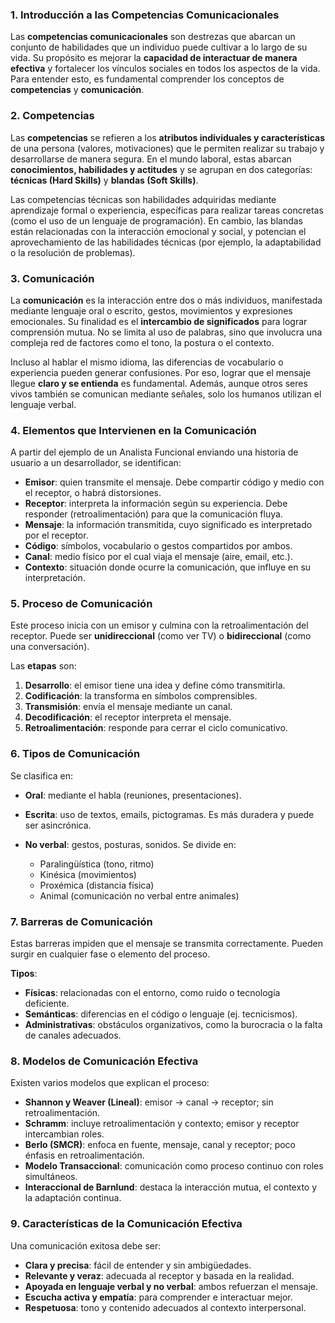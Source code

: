 
### **1. Introducción a las Competencias Comunicacionales**

Las **competencias comunicacionales** son destrezas que abarcan un conjunto de habilidades que un individuo puede cultivar a lo largo de su vida. Su propósito es mejorar la **capacidad de interactuar de manera efectiva** y fortalecer los vínculos sociales en todos los aspectos de la vida. Para entender esto, es fundamental comprender los conceptos de **competencias** y **comunicación**.

### **2. Competencias**

Las **competencias** se refieren a los **atributos individuales y características** de una persona (valores, motivaciones) que le permiten realizar su trabajo y desarrollarse de manera segura. En el mundo laboral, estas abarcan **conocimientos, habilidades y actitudes** y se agrupan en dos categorías: **técnicas (Hard Skills)** y **blandas (Soft Skills)**.

Las competencias técnicas son habilidades adquiridas mediante aprendizaje formal o experiencia, específicas para realizar tareas concretas (como el uso de un lenguaje de programación). En cambio, las blandas están relacionadas con la interacción emocional y social, y potencian el aprovechamiento de las habilidades técnicas (por ejemplo, la adaptabilidad o la resolución de problemas).

### **3. Comunicación**

La **comunicación** es la interacción entre dos o más individuos, manifestada mediante lenguaje oral o escrito, gestos, movimientos y expresiones emocionales. Su finalidad es el **intercambio de significados** para lograr comprensión mutua. No se limita al uso de palabras, sino que involucra una compleja red de factores como el tono, la postura o el contexto.

Incluso al hablar el mismo idioma, las diferencias de vocabulario o experiencia pueden generar confusiones. Por eso, lograr que el mensaje llegue **claro y se entienda** es fundamental. Además, aunque otros seres vivos también se comunican mediante señales, solo los humanos utilizan el lenguaje verbal.

### **4. Elementos que Intervienen en la Comunicación**

A partir del ejemplo de un Analista Funcional enviando una historia de usuario a un desarrollador, se identifican:

* **Emisor**: quien transmite el mensaje. Debe compartir código y medio con el receptor, o habrá distorsiones.
* **Receptor**: interpreta la información según su experiencia. Debe responder (retroalimentación) para que la comunicación fluya.
* **Mensaje**: la información transmitida, cuyo significado es interpretado por el receptor.
* **Código**: símbolos, vocabulario o gestos compartidos por ambos.
* **Canal**: medio físico por el cual viaja el mensaje (aire, email, etc.).
* **Contexto**: situación donde ocurre la comunicación, que influye en su interpretación.

### **5. Proceso de Comunicación**

Este proceso inicia con un emisor y culmina con la retroalimentación del receptor. Puede ser **unidireccional** (como ver TV) o **bidireccional** (como una conversación).

Las **etapas** son:

1. **Desarrollo**: el emisor tiene una idea y define cómo transmitirla.
2. **Codificación**: la transforma en símbolos comprensibles.
3. **Transmisión**: envía el mensaje mediante un canal.
4. **Decodificación**: el receptor interpreta el mensaje.
5. **Retroalimentación**: responde para cerrar el ciclo comunicativo.

### **6. Tipos de Comunicación**

Se clasifica en:

* **Oral**: mediante el habla (reuniones, presentaciones).
* **Escrita**: uso de textos, emails, pictogramas. Es más duradera y puede ser asincrónica.
* **No verbal**: gestos, posturas, sonidos. Se divide en:

  * Paralingüística (tono, ritmo)
  * Kinésica (movimientos)
  * Proxémica (distancia física)
  * Animal (comunicación no verbal entre animales)

### **7. Barreras de Comunicación**

Estas barreras impiden que el mensaje se transmita correctamente. Pueden surgir en cualquier fase o elemento del proceso.

**Tipos**:

* **Físicas**: relacionadas con el entorno, como ruido o tecnología deficiente.
* **Semánticas**: diferencias en el código o lenguaje (ej. tecnicismos).
* **Administrativas**: obstáculos organizativos, como la burocracia o la falta de canales adecuados.

### **8. Modelos de Comunicación Efectiva**

Existen varios modelos que explican el proceso:

* **Shannon y Weaver (Lineal)**: emisor → canal → receptor; sin retroalimentación.
* **Schramm**: incluye retroalimentación y contexto; emisor y receptor intercambian roles.
* **Berlo (SMCR)**: enfoca en fuente, mensaje, canal y receptor; poco énfasis en retroalimentación.
* **Modelo Transaccional**: comunicación como proceso continuo con roles simultáneos.
* **Interaccional de Barnlund**: destaca la interacción mutua, el contexto y la adaptación continua.

### **9. Características de la Comunicación Efectiva**

Una comunicación exitosa debe ser:

* **Clara y precisa**: fácil de entender y sin ambigüedades.
* **Relevante y veraz**: adecuada al receptor y basada en la realidad.
* **Apoyada en lenguaje verbal y no verbal**: ambos refuerzan el mensaje.
* **Escucha activa y empatía**: para comprender e interactuar mejor.
* **Respetuosa**: tono y contenido adecuados al contexto interpersonal.
